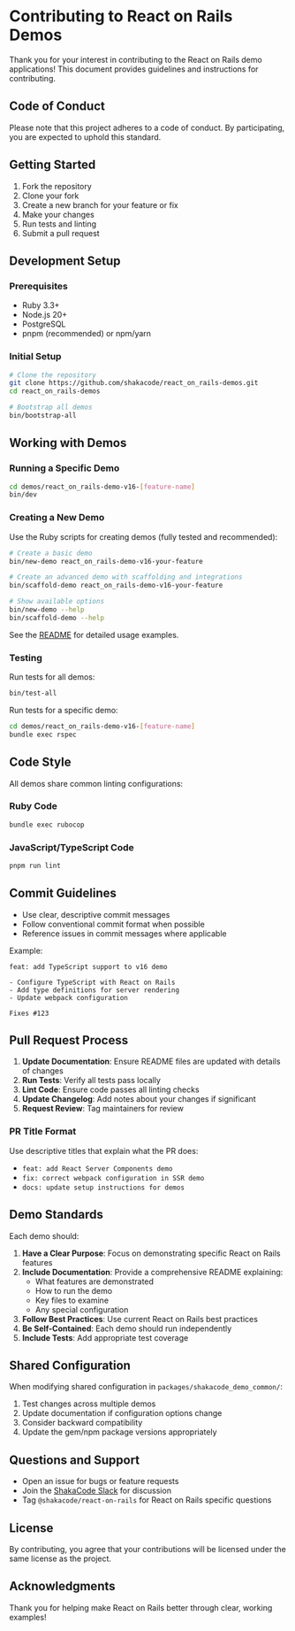 # Contributing to React on Rails Demos

Thank you for your interest in contributing to the React on Rails demo applications! This document provides guidelines and instructions for contributing.

## Code of Conduct

Please note that this project adheres to a code of conduct. By participating, you are expected to uphold this standard.

## Getting Started

1. Fork the repository
2. Clone your fork
3. Create a new branch for your feature or fix
4. Make your changes
5. Run tests and linting
6. Submit a pull request

## Development Setup

### Prerequisites

- Ruby 3.3+
- Node.js 20+
- PostgreSQL
- pnpm (recommended) or npm/yarn

### Initial Setup

```bash
# Clone the repository
git clone https://github.com/shakacode/react_on_rails-demos.git
cd react_on_rails-demos

# Bootstrap all demos
bin/bootstrap-all
```

## Working with Demos

### Running a Specific Demo

```bash
cd demos/react_on_rails-demo-v16-[feature-name]
bin/dev
```

### Creating a New Demo

Use the Ruby scripts for creating demos (fully tested and recommended):

```bash
# Create a basic demo
bin/new-demo react_on_rails-demo-v16-your-feature

# Create an advanced demo with scaffolding and integrations
bin/scaffold-demo react_on_rails-demo-v16-your-feature

# Show available options
bin/new-demo --help
bin/scaffold-demo --help
```

See the [README](./README.md#create-a-new-demo) for detailed usage examples.

### Testing

Run tests for all demos:

```bash
bin/test-all
```

Run tests for a specific demo:

```bash
cd demos/react_on_rails-demo-v16-[feature-name]
bundle exec rspec
```

## Code Style

All demos share common linting configurations:

### Ruby Code

```bash
bundle exec rubocop
```

### JavaScript/TypeScript Code

```bash
pnpm run lint
```

## Commit Guidelines

- Use clear, descriptive commit messages
- Follow conventional commit format when possible
- Reference issues in commit messages where applicable

Example:

```
feat: add TypeScript support to v16 demo

- Configure TypeScript with React on Rails
- Add type definitions for server rendering
- Update webpack configuration

Fixes #123
```

## Pull Request Process

1. **Update Documentation**: Ensure README files are updated with details of changes
2. **Run Tests**: Verify all tests pass locally
3. **Lint Code**: Ensure code passes all linting checks
4. **Update Changelog**: Add notes about your changes if significant
5. **Request Review**: Tag maintainers for review

### PR Title Format

Use descriptive titles that explain what the PR does:

- `feat: add React Server Components demo`
- `fix: correct webpack configuration in SSR demo`
- `docs: update setup instructions for demos`

## Demo Standards

Each demo should:

1. **Have a Clear Purpose**: Focus on demonstrating specific React on Rails features
2. **Include Documentation**: Provide a comprehensive README explaining:
   - What features are demonstrated
   - How to run the demo
   - Key files to examine
   - Any special configuration
3. **Follow Best Practices**: Use current React on Rails best practices
4. **Be Self-Contained**: Each demo should run independently
5. **Include Tests**: Add appropriate test coverage

## Shared Configuration

When modifying shared configuration in `packages/shakacode_demo_common/`:

1. Test changes across multiple demos
2. Update documentation if configuration options change
3. Consider backward compatibility
4. Update the gem/npm package versions appropriately

## Questions and Support

- Open an issue for bugs or feature requests
- Join the [ShakaCode Slack](https://www.shakacode.com/slack-invite) for discussion
- Tag `@shakacode/react-on-rails` for React on Rails specific questions

## License

By contributing, you agree that your contributions will be licensed under the same license as the project.

## Acknowledgments

Thank you for helping make React on Rails better through clear, working examples!

